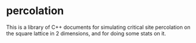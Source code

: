 percolation
===========

This is a library of C++ documents for simulating critical site percolation on the square lattice in 2 dimensions, and for doing some stats on it. 
